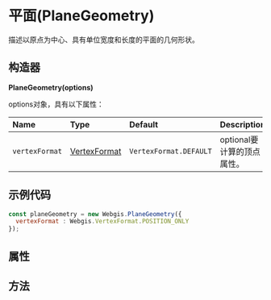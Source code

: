 # 平面(PlaneGeometry)

描述以原点为中心、具有单位宽度和长度的平面的几何形状。

## 构造器

**PlaneGeometry(options)**

options对象，具有以下属性：

| Name           | Type                                                         | Default                | Description                |
| :------------- | :----------------------------------------------------------- | :--------------------- | :------------------------- |
| `vertexFormat` | [VertexFormat](https://www.vvpstk.com/public/Cesium/Documentation/VertexFormat.html) | `VertexFormat.DEFAULT` | optional要计算的顶点属性。 |

## 示例代码

```javascript
const planeGeometry = new Webgis.PlaneGeometry({
  vertexFormat : Webgis.VertexFormat.POSITION_ONLY
});
```

## 属性

## 方法